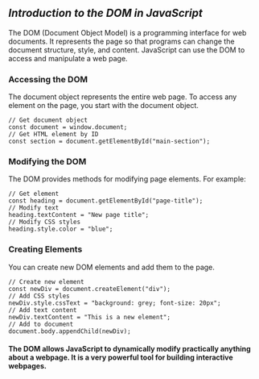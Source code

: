 ## _Introduction to the DOM in JavaScript_
The DOM (Document Object Model) is a programming interface for web documents. It represents the page so that programs can change the document structure, style, and content. JavaScript can use the DOM to access and manipulate a web page.

### Accessing the DOM
The document object represents the entire web page. To access any element on the page, you start with the document object.

```
// Get document object
const document = window.document; 
// Get HTML element by ID
const section = document.getElementById("main-section");
```

### Modifying the DOM
The DOM provides methods for modifying page elements. For example:

```
// Get element
const heading = document.getElementById("page-title");
// Modify text
heading.textContent = "New page title"; 
// Modify CSS styles
heading.style.color = "blue";
```

### Creating Elements
You can create new DOM elements and add them to the page.

```
// Create new element 
const newDiv = document.createElement("div");
// Add CSS styles
newDiv.style.cssText = "background: grey; font-size: 20px";
// Add text content 
newDiv.textContent = "This is a new element";
// Add to document
document.body.appendChild(newDiv);
```

#### The DOM allows JavaScript to dynamically modify practically anything about a webpage. It is a very powerful tool for building interactive webpages.